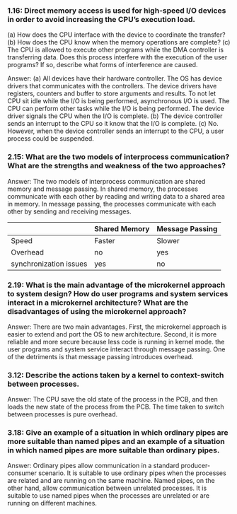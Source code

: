 ### 1.16: Direct memory access is used for high-speed I/O devices in order to avoid increasing the CPU’s execution load.
(a) How does the CPU interface with the device to coordinate the transfer?
(b) How does the CPU know when the memory operations are complete?
(c) The CPU is allowed to execute other programs while the DMA controller is transferring data. Does this process interfere with the execution of the user programs? If so, describe what forms of interference are caused.

Answer:
(a) All devices have their hardware controller. The OS has device drivers that communicates with the controllers.
The device drivers have registers, counters and buffer to store arguments and results. To not let CPU sit idle while the I/O is being performed, asynchronous I/O is used. The CPU can perform other tasks while the I/O is being performed. The device driver signals the CPU when the I/O is complete. 
(b) The device controller sends an interrupt to the CPU so it know that the I/O is complete.
(c) No. However, when the device controller sends an interrupt to the CPU, a user process could be suspended.

### 2.15: What are the two models of interprocess communication? What are the strengths and weakness of the two approaches?

Answer:
The two models of interprocess communication are shared memory and message passing.
In shared memory, the processes communicate with each other by reading and writing data to a shared area in memory. 
In message passing, the processes communicate with each other by sending and receiving messages.

|  | Shared Memory | Message Passing |
| --- | --- | --- |
| Speed | Faster | Slower |
| Overhead | no | yes |
| synchronization issues| yes | no |

### 2.19: What is the main advantage of the microkernel approach to system design? How do user programs and system services interact in a microkernel architecture? What are the disadvantages of using the microkernel approach?

Answer:
There are two main advantages. First, the microkernel approach is easier to extend and port the OS to new architecture. Second, it is more reliable and more secure because less code is running in kernel mode.
the user programs and system service interact through message passing. 
One of the detriments is that message passing introduces overhead.

### 3.12: Describe the actions taken by a kernel to context-switch between processes.
 
Answer:
The CPU save the old state of the process in the PCB, and then loads the new state of the process from the PCB. The time taken to switch between processes is pure overhead.

### 3.18: Give an example of a situation in which ordinary pipes are more suitable than named pipes and an example of a situation in which named pipes are more suitable than ordinary pipes. 

Answer:
Ordinary pipes allow communication in a standard producer-consumer scenario. It is suitable to use ordinary pipes when the processes are related and are running on the same machine. 
Named pipes, on the other hand, allow communication between unrelated processes. It is suitable to use named pipes when the processes are unrelated or are running on different machines.
